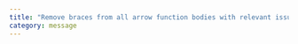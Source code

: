 ```yaml
---
title: "Remove braces from all arrow function bodies with relevant issues"
category: message
---
```

